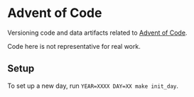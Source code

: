 # Advent of Code

Versioning code and data artifacts related to [Advent of Code](https://adventofcode.com/).

Code here is not representative for real work.

## Setup

To set up a new day, run `YEAR=XXXX DAY=XX make init_day`.
